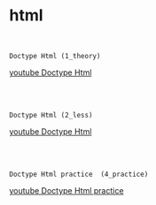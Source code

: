 # html


<br/>

```
Doctype Html (1_theory)
```
[youtube Doctype Html](https://www.youtube.com/watch?v=KOYSwrhANbY&list=PLir4Ol-qj7tXrfexvXgtmGFi9SOIMqa6y&index=1&ab_channel=DoctypeHtml)

<br/><br/>

```
Doctype Html (2_less)
```
[youtube Doctype Html](https://www.youtube.com/watch?v=6sq1_EgEsDI&list=PLir4Ol-qj7tVOn87gK_oMY52NOgwdNb9r&ab_channel=DoctypeHtml)

<br/><br/>

```
Doctype Html practice  (4_practice)
```

[youtube Doctype Html practice](https://www.youtube.com/watch?v=ZTadiHsaQXY&list=PLir4Ol-qj7tVjQGPZh8LhJ87HUprfVeWU&ab_channel=DoctypeHtml)
